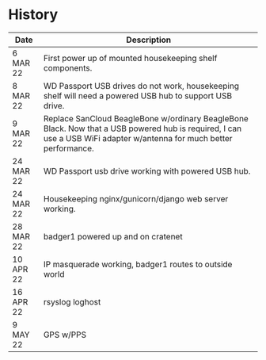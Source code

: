 # History

| Date      | Description |
| --------- | ----------- |
|  6 MAR 22 | First power up of mounted housekeeping shelf components. |
|  8 MAR 22 | WD Passport USB drives do not work, housekeeping shelf will need a powered USB hub to support USB drive. |
|  9 MAR 22 | Replace SanCloud BeagleBone w/ordinary BeagleBone Black.  Now that a USB powered hub is required, I can use a USB WiFi adapter w/antenna for much better performance.  |
| 24 MAR 22 | WD Passport usb drive working with powered USB hub.  |
| 24 MAR 22 | Housekeeping nginx/gunicorn/django web server working.  |
| 28 MAR 22 | badger1 powered up and on cratenet |
| 10 APR 22 | IP masquerade working, badger1 routes to outside world |
| 16 APR 22 | rsyslog loghost |
|  9 MAY 22 | GPS w/PPS |